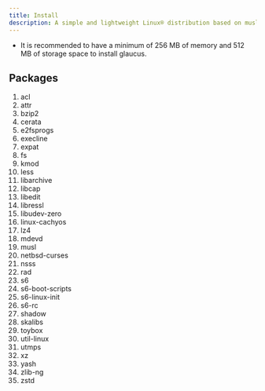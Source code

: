 ```yaml
---
title: Install
description: A simple and lightweight Linux® distribution based on musl libc and toybox
---
```


- It is recommended to have a minimum of 256 MB of memory and 512 MB of storage space to install glaucus.

## Packages
1. acl
2. attr
3. bzip2
4. cerata
5. e2fsprogs
6. execline
7. expat
8. fs
9. kmod
10. less
11. libarchive
12. libcap
13. libedit
14. libressl
15. libudev-zero
16. linux-cachyos
17. lz4
18. mdevd
19. musl
20. netbsd-curses
21. nsss
22. rad
23. s6
24. s6-boot-scripts
25. s6-linux-init
26. s6-rc
27. shadow
28. skalibs
29. toybox
30. util-linux
31. utmps
32. xz
33. yash
34. zlib-ng
35. zstd
